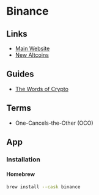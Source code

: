 # Binance

## Links

- [Main Website](https://binance.com)
- [New Altcoins](https://binance.com/en/altcoins/new)

## Guides

- [The Words of Crypto](https://academy.binance.com/en/glossary)

## Terms

- One-Cancels-the-Other (OCO)

## App

### Installation

#### Homebrew

```sh
brew install --cask binance
```
